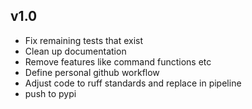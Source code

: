 ## v1.0

- Fix remaining tests that exist
- Clean up documentation
- Remove features like command functions etc
- Define personal github workflow
- Adjust code to ruff standards and replace in pipeline
- push to pypi


